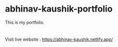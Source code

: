 # abhinav-kaushik-portfolio
This is my portfolio. 
#
Visit live website : https://abhinav-kaushik.netlify.app/
